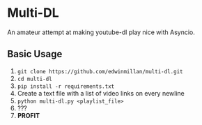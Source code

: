 # Multi-DL

An amateur attempt at making youtube-dl play nice with Asyncio.

Basic Usage
-----------
1. `git clone https://github.com/edwinmillan/multi-dl.git`
2. `cd multi-dl`
3. `pip install -r requirements.txt`
4. Create a text file with a list of video links on every newline
5. `python multi-dl.py <playlist_file>`
6. ???
7. **PROFIT**



